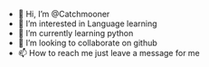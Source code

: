 - 👋 Hi, I’m @Catchmooner
- 👀 I’m interested in Language learning
- 🌱 I’m currently learning python
- 💞️ I’m looking to collaborate on github
- 📫 How to reach me just leave a message for me

<!---
Catchmooner/Catchmooner is a ✨ special ✨ repository because its `README.md` (this file) appears on your GitHub profile.
You can click the Preview link to take a look at your changes.
--->
